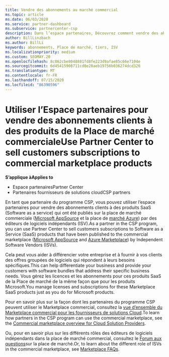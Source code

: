 ```yaml
---
title: Vendre des abonnements au marché commercial
ms.topic: article
ms.date: 06/03/2020
ms.service: partner-dashboard
ms.subservice: partnercenter-csp
description: Dans l’espace partenaires, Découvrez comment vendre des abonnements clients à des produits SaaS publiés sur le marché commercial par des éditeurs de logiciels indépendants (ISV).
author: BillLinzbach
ms.author: BillLi
keywords: abonnements, Place de marché, tiers, ISV
ms.localizationpriority: medium
ms.custom: SEOMAY.20
ms.openlocfilehash: 8c862cbe8048881fd8fe223d9afae85c66e7104e
ms.sourcegitcommit: 6d45415908711cd0e28aeb19756b036274dcd326
ms.translationtype: MT
ms.contentlocale: fr-FR
ms.lasthandoff: 07/15/2020
ms.locfileid: "86390596"
---
```

# <a name="use-partner-center-to-sell-customers-subscriptions-to-commercial-marketplace-products"></a><span data-ttu-id="3618b-104">Utiliser l’Espace partenaires pour vendre des abonnements clients à des produits de la Place de marché commerciale</span><span class="sxs-lookup"><span data-stu-id="3618b-104">Use Partner Center to sell customers subscriptions to commercial marketplace products</span></span>

<span data-ttu-id="3618b-105">**S’applique à**</span><span class="sxs-lookup"><span data-stu-id="3618b-105">**Applies to**</span></span>

- <span data-ttu-id="3618b-106">Espace partenaires</span><span class="sxs-lookup"><span data-stu-id="3618b-106">Partner Center</span></span>
- <span data-ttu-id="3618b-107">Partenaires fournisseurs de solutions cloud</span><span class="sxs-lookup"><span data-stu-id="3618b-107">CSP partners</span></span>

<span data-ttu-id="3618b-108">En tant que partenaire du programme CSP, vous pouvez utiliser l’espace partenaires pour vendre des abonnements clients à des produits SaaS (Software as a service) qui ont été publiés sur la place de marché commerciale ([Microsoft AppSource](https://appsource.microsoft.com/) et la place de [marché Azure](https://azuremarketplace.microsoft.com/)) par des éditeurs de logiciels indépendants (ISV).</span><span class="sxs-lookup"><span data-stu-id="3618b-108">As a partner in the CSP program, you can use Partner Center to sell customers subscriptions to Software as a Service (SaaS) products that have been published to the commercial marketplace ([Microsoft AppSource](https://appsource.microsoft.com/) and [Azure Marketplace](https://azuremarketplace.microsoft.com/)) by Independent Software Vendors (ISVs).</span></span>

<span data-ttu-id="3618b-109">Cela peut vous aider à différencier votre entreprise et à fournir à vos clients des offres groupées de logiciels qui répondent à leurs besoins spécifiques.</span><span class="sxs-lookup"><span data-stu-id="3618b-109">This can help differentiate your business and provide your customers with software bundles that address their specific business needs.</span></span> <span data-ttu-id="3618b-110">Vous gérez les licences et les abonnements pour ces produits SaaS de la Place de marché de la même façon que pour les produits Microsoft.</span><span class="sxs-lookup"><span data-stu-id="3618b-110">You manage licenses and subscriptions for these Marketplace SaaS products just as you do for Microsoft products.</span></span>

<span data-ttu-id="3618b-111">Pour en savoir plus sur la façon dont les partenaires du programme CSP peuvent utiliser le Marketplace commercial, consultez la [vue d’ensemble du Marketplace commercial pour les fournisseurs de solutions Cloud](csp-commercial-marketplace-overview.md).</span><span class="sxs-lookup"><span data-stu-id="3618b-111">To learn how partners in the CSP program can use the commercial marketplace, see the [Commercial marketplace overview for Cloud Solution Providers](csp-commercial-marketplace-overview.md).</span></span>

<span data-ttu-id="3618b-112">Ou, pour en savoir plus sur les différents rôles des éditeurs de logiciels indépendants dans la place de marché commercial, consultez le [Forum aux questions](https://docs.microsoft.com/azure/marketplace/marketplace-faq-publisher-guide)sur la place de marché.</span><span class="sxs-lookup"><span data-stu-id="3618b-112">Or, to learn about the different role of ISVs in the commercial marketplace, see [Marketplace FAQs](https://docs.microsoft.com/azure/marketplace/marketplace-faq-publisher-guide).</span></span>
